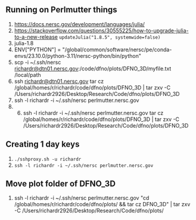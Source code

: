 ## Running on Perlmutter things

1. https://docs.nersc.gov/development/languages/julia/
2. https://stackoverflow.com/questions/30555225/how-to-upgrade-julia-to-a-new-release `updateJulia("1.8.5", systemwide=false)`
3. julia-1.8
4. ENV["PYTHON"] = "/global/common/software/nersc/pe/conda-envs/23.10.0/python-3.11/nersc-python/bin/python"
5. scp -i ~/.ssh/nersc richardr@dtn01.nersc.gov:/code/dfno/plots/DFNO_3D/myfile.txt /local/path
6. ssh richardr@dtn01.nersc.gov tar cz /global/homes/r/richardr/code/dfno/plots/DFNO_3D | tar zxv -C /Users/richardr2926/Desktop/Research/Code/dfno/plots/DFNO_3D
7. ssh -l richardr -i ~/.ssh/nersc perlmutter.nersc.gov
8. 6. ssh -l richardr -i ~/.ssh/nersc perlmutter.nersc.gov tar cz /global/homes/r/richardr/code/dfno/plots/DFNO_3D | tar zxv -C /Users/richardr2926/Desktop/Research/Code/dfno/plots/DFNO_3D

## Creating 1 day keys

1. `./sshproxy.sh -u richardr`
2. `ssh -l richardr -i ~/.ssh/nersc perlmutter.nersc.gov`

## Move plot folder of DFNO_3D

1. ssh -l richardr -i ~/.ssh/nersc perlmutter.nersc.gov "cd /global/homes/r/richardr/code/dfno/plots/ && tar cz DFNO_3D" | tar zxv -C /Users/richardr2926/Desktop/Research/Code/dfno/plots/
